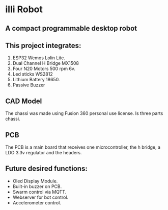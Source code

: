# illi Robot
## A compact programmable desktop robot


## This project integrates:
1. ESP32 Wemos Lolin Lite.
2. Dual Channel H Bridge MX1508
3. Four N20 Motors 500 rpm 6v.
4. Led sticks WS2812
5. Lithium Battery 18650.
6. Passive Buzzer
   


## CAD Model

The chassi was made using Fusion 360 personal use license. Is three parts chassi.



## PCB 
The PCB is a main board that receives one microcontroller, the h bridge, a LDO 3.3v regulator and the headers.


## Future desired functions:
* Oled Display Module.
* Built-in buzzer on PCB.
* Swarm control via MQTT.
* Webserver for bot control.
* Accelerometer control.
